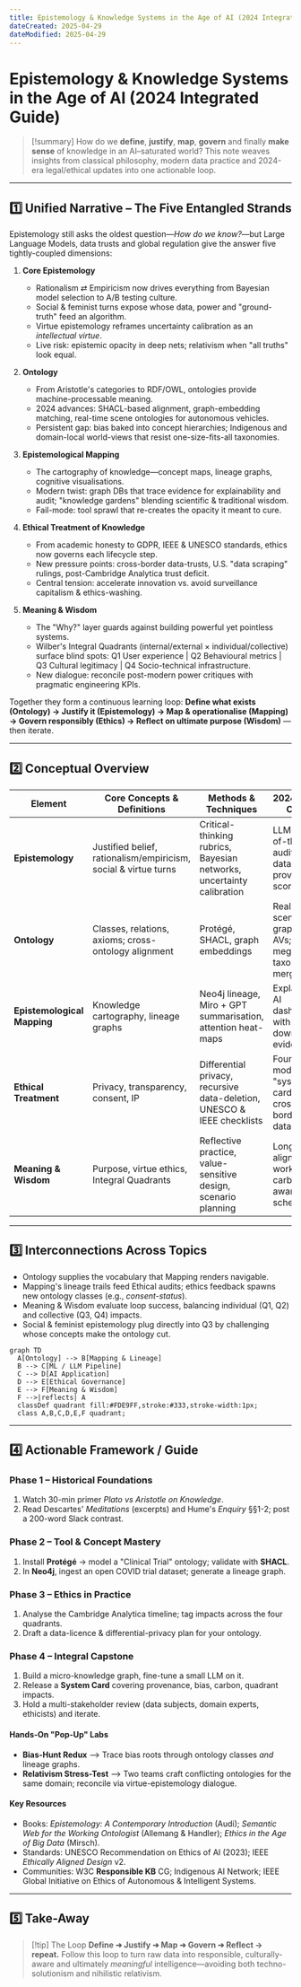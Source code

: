 ```yaml
---
title: Epistemology & Knowledge Systems in the Age of AI (2024 Integrated Guide)
dateCreated: 2025-04-29
dateModified: 2025-04-29
---
```


# Epistemology & Knowledge Systems in the Age of AI (2024 Integrated Guide)

> [!summary]
> How do we **define**, **justify**, **map**, **govern** and finally **make sense** of knowledge in an AI–saturated world?
> This note weaves insights from classical philosophy, modern data practice and 2024-era legal/ethical updates into one actionable loop.

---

## 1️⃣ Unified Narrative – The Five Entangled Strands

Epistemology still asks the oldest question—*How do we know?*—but Large Language Models, data trusts and global regulation give the answer five tightly-coupled dimensions:

1. **Core Epistemology**
	 - Rationalism ⇄ Empiricism now drives everything from Bayesian model selection to A/B testing culture.
	 - Social & feminist turns expose whose data, power and "ground-truth" feed an algorithm.
	 - Virtue epistemology reframes uncertainty calibration as an *intellectual virtue*.
	 - Live risk: epistemic opacity in deep nets; relativism when "all truths" look equal.

2. **Ontology**
	 - From Aristotle's categories to RDF/OWL, ontologies provide machine-processable meaning.
	 - 2024 advances: SHACL-based alignment, graph-embedding matching, real-time scene ontologies for autonomous vehicles.
	 - Persistent gap: bias baked into concept hierarchies; Indigenous and domain-local world-views that resist one-size-fits-all taxonomies.

3. **Epistemological Mapping**
	 - The cartography of knowledge—concept maps, lineage graphs, cognitive visualisations.
	 - Modern twist: graph DBs that trace evidence for explainability and audit; "knowledge gardens" blending scientific & traditional wisdom.
	 - Fail-mode: tool sprawl that re-creates the opacity it meant to cure.

4. **Ethical Treatment of Knowledge**
	 - From academic honesty to GDPR, IEEE & UNESCO standards, ethics now governs each lifecycle step.
	 - New pressure points: cross-border data-trusts, U.S. "data scraping" rulings, post-Cambridge Analytica trust deficit.
	 - Central tension: accelerate innovation vs. avoid surveillance capitalism & ethics-washing.

5. **Meaning & Wisdom**
	 - The "Why?" layer guards against building powerful yet pointless systems.
	 - Wilber's Integral Quadrants (internal/external × individual/collective) surface blind spots:
		 Q1 User experience | Q2 Behavioural metrics | Q3 Cultural legitimacy | Q4 Socio-technical infrastructure.
	 - New dialogue: reconcile post-modern power critiques with pragmatic engineering KPIs.

Together they form a continuous learning loop: **Define what exists (Ontology) → Justify it (Epistemology) → Map & operationalise (Mapping) → Govern responsibly (Ethics) → Reflect on ultimate purpose (Wisdom)** — then iterate.

---

## 2️⃣ Conceptual Overview

| Element | Core Concepts & Definitions | Methods & Techniques | 2024 AI Use Cases | Toughest Open Challenges |
|---------|----------------------------|----------------------|-------------------|--------------------------|
| **Epistemology** | Justified belief, rationalism/empiricism, social & virtue turns | Critical-thinking rubrics, Bayesian networks, uncertainty calibration | LLM "chain-of-thought" auditing; dataset provenance scoring | Epistemic opacity; deep-fake fuelled distrust |
| **Ontology** | Classes, relations, axioms; cross-ontology alignment | Protégé, SHACL, graph embeddings | Real-time scene graphs in AVs; retail mega-taxonomy mergers | Bias in global vs. local schemes; costly versioning |
| **Epistemological Mapping** | Knowledge cartography, lineage graphs | Neo4j lineage, Miro + GPT summarisation, attention heat-maps | Explainable-AI dashboards with drill-down to raw evidence | Cognitive overload; integrating tacit & Indigenous knowledge |
| **Ethical Treatment** | Privacy, transparency, consent, IP | Differential privacy, recursive data-deletion, UNESCO & IEEE checklists | Foundation-model "system cards"; cross-border data-trusts | Regulatory divergence; ethics-washing; surveillance creep |
| **Meaning & Wisdom** | Purpose, virtue ethics, Integral Quadrants | Reflective practice, value-sensitive design, scenario planning | Long-term alignment workshops; carbon-aware ML scheduling | Operationalising "wisdom" metrics; mediating multicultural values |

---

## 3️⃣ Interconnections Across Topics

- Ontology supplies the vocabulary that Mapping renders navigable.
- Mapping's lineage trails feed Ethical audits; ethics feedback spawns new ontology classes (e.g., *consent-status*).
- Meaning & Wisdom evaluate loop success, balancing individual (Q1, Q2) and collective (Q3, Q4) impacts.
- Social & feminist epistemology plug directly into Q3 by challenging whose concepts make the ontology cut.

```mermaid
graph TD
  A[Ontology] --> B[Mapping & Lineage]
  B --> C[ML / LLM Pipeline]
  C --> D[AI Application]
  D --> E[Ethical Governance]
  E --> F[Meaning & Wisdom]
  F -->|reflects| A
  classDef quadrant fill:#FDE9FF,stroke:#333,stroke-width:1px;
  class A,B,C,D,E,F quadrant;
```

---

## 4️⃣ Actionable Framework / Guide

### Phase 1 – Historical Foundations

1. Watch 30-min primer *Plato vs Aristotle on Knowledge*.
2. Read Descartes' *Meditations* (excerpts) and Hume's *Enquiry* §§1-2; post a 200-word Slack contrast.

### Phase 2 – Tool & Concept Mastery

1. Install **Protégé** → model a "Clinical Trial" ontology; validate with **SHACL**.
2. In **Neo4j**, ingest an open COVID trial dataset; generate a lineage graph.

### Phase 3 – Ethics in Practice

1. Analyse the Cambridge Analytica timeline; tag impacts across the four quadrants.
2. Draft a data-licence & differential-privacy plan for your ontology.

### Phase 4 – Integral Capstone

1. Build a micro-knowledge graph, fine-tune a small LLM on it.
2. Release a **System Card** covering provenance, bias, carbon, quadrant impacts.
3. Hold a multi-stakeholder review (data subjects, domain experts, ethicists) and iterate.

#### Hands-On "Pop-Up" Labs

- **Bias-Hunt Redux** ⟶ Trace bias roots through ontology classes *and* lineage graphs.
- **Relativism Stress-Test** ⟶ Two teams craft conflicting ontologies for the same domain; reconcile via virtue-epistemology dialogue.

#### Key Resources

- Books: *Epistemology: A Contemporary Introduction* (Audi); *Semantic Web for the Working Ontologist* (Allemang & Handler); *Ethics in the Age of Big Data* (Mirsch).
- Standards: UNESCO Recommendation on Ethics of AI (2023); IEEE *Ethically Aligned Design* v2.
- Communities: W3C **Responsible KB** CG; Indigenous AI Network; IEEE Global Initiative on Ethics of Autonomous & Intelligent Systems.

---

## 5️⃣ Take-Away

> [!tip] The Loop
> **Define ➜ Justify ➜ Map ➜ Govern ➜ Reflect → repeat.**
> Follow this loop to turn raw data into responsible, culturally-aware and ultimately *meaningful* intelligence—avoiding both techno-solutionism and nihilistic relativism.
